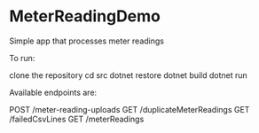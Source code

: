 # MeterReadingDemo
Simple app that processes meter readings

To run:

clone the repository
cd src
dotnet restore
dotnet build
dotnet run

Available endpoints are:

POST /meter-reading-uploads
GET /duplicateMeterReadings
GET /failedCsvLines
GET /meterReadings

